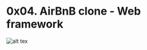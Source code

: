 # 0x04. AirBnB clone - Web framework

![alt tex](https://s3.amazonaws.com/intranet-projects-files/concepts/74/hbnb_step3.png)